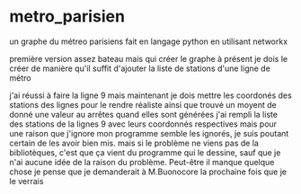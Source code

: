 # metro_parisien
un graphe du métreo parisiens fait en langage python en utilisant networkx 

première version assez bateau mais qui créer le graphe 
à présent je dois le créer de manière qu'il suffit d'ajouter la liste de stations d'une ligne de métro

j'ai réussi à faire la ligne 9 mais maintenant je dois mettre les coordonés des stations des lignes pour le rendre réaliste ainsi que trouvé un moyent de donné une valeur au arrêtes quand elles sont générées
j'ai rempli la liste des stations de la lignes 9 avec leurs coordonnés respectives mais pour une raison que j'ignore mon programme semble les ignorés, je suis poutant certain de les avoir bien mis.
mais si le problème ne viens pas de la bibliotèques, c'est que ça vient du programme qui le dessine, sauf que je n'ai aucune idée de la raison du problème. Peut-être il manque quelque chose je pense que je demanderait à M.Buonocore la prochaine fois que je le verrais 
